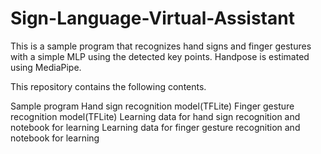 # Sign-Language-Virtual-Assistant
This is a sample program that recognizes hand signs and finger gestures with a simple MLP using the detected key points. Handpose is estimated using MediaPipe.

This repository contains the following contents.

Sample program
Hand sign recognition model(TFLite)
Finger gesture recognition model(TFLite)
Learning data for hand sign recognition and notebook for learning
Learning data for finger gesture recognition and notebook for learning
